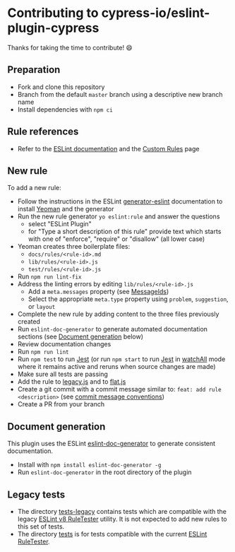 # Contributing to cypress-io/eslint-plugin-cypress

Thanks for taking the time to contribute! :smile:

## Preparation

* Fork and clone this repository
* Branch from the default `master` branch using a descriptive new branch name
* Install dependencies with `npm ci`

## Rule references

* Refer to the [ESLint documentation](https://eslint.org/docs/latest/) and the [Custom Rules](https://eslint.org/docs/latest/extend/custom-rules) page

## New rule

To add a new rule:

* Follow the instructions in the ESLint [generator-eslint](https://www.npmjs.com/package/generator-eslint) documentation to install [Yeoman](https://www.npmjs.com/package/yo) and the generator
* Run the new rule generator `yo eslint:rule` and answer the questions
  - select "ESLint Plugin"
  - for "Type a short description of this rule" provide text which starts with one of "enforce", "require" or "disallow" (all lower case)
* Yeoman creates three boilerplate files:
  - `docs/rules/<rule-id>.md`
  - `lib/rules/<rule-id>.js`
  - `test/rules/<rule-id>.js`
* Run `npm run lint-fix`
* Address the linting errors by editing `lib/rules/<rule-id>.js`
  - Add a `meta.messages` property (see [MessageIds](https://eslint.org/docs/latest/extend/custom-rules#messageids))
  - Select the appropriate `meta.type` property using `problem`, `suggestion`, or `layout`
* Complete the new rule by adding content to the three files previously created
* Run `eslint-doc-generator` to generate automated documentation sections (see [Document generation](#document-generation) below)
* Review documentation changes
* Run `npm run lint`
* Run `npm test` to run [Jest](https://jestjs.io/) (or run `npm start` to run [Jest](https://jestjs.io/) in [watchAll](https://jestjs.io/docs/cli#--watchall) mode where it remains active and reruns when source changes are made)
* Make sure all tests are passing
* Add the rule to [legacy.js](https://github.com/cypress-io/eslint-plugin-cypress/blob/master/legacy.js) and to [flat.js](https://github.com/cypress-io/eslint-plugin-cypress/blob/master/lib/flat.js)
* Create a git commit with a commit message similar to: `feat: add rule <description>` (see [commit message conventions](https://github.com/semantic-release/semantic-release#commit-message-format))
* Create a PR from your branch

## Document generation

This plugin uses the ESLint [eslint-doc-generator](https://www.npmjs.com/package/eslint-doc-generator) to generate consistent documentation.
* Install with `npm install eslint-doc-generator -g`
* Run `eslint-doc-generator` in the root directory of the plugin

## Legacy tests

* The directory [tests-legacy](https://github.com/cypress-io/eslint-plugin-cypress/tree/master/tests-legacy) contains tests which are compatible with the legacy [ESLint v8 RuleTester](https://eslint.org/docs/v8.x/integrate/nodejs-api#ruletester) utility. It is not expected to add new rules to this set of tests.
* The directory [tests](https://github.com/cypress-io/eslint-plugin-cypress/tree/master/tests) is for tests compatible with the current [ESLint RuleTester](https://eslint.org/docs/latest/integrate/nodejs-api#ruletester).
